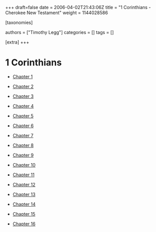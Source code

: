 +++
draft=false
date = 2006-04-02T21:43:06Z
title = "1 Corinthians - Cherokee New Testament"
weight = 1144028586

[taxonomies]

authors = ["Timothy Legg"]
categories = []
tags = []

[extra]
+++
# 1 Corinthians

* [Chapter 1](@/Cherokee-New-Testament/1-Corinthians/0701/index.md)

* [Chapter 2](@/Cherokee-New-Testament/1-Corinthians/0702/index.md)

* [Chapter 3](@/Cherokee-New-Testament/1-Corinthians/0703/index.md)

* [Chapter 4](@/Cherokee-New-Testament/1-Corinthians/0704/index.md)

* [Chapter 5](@/Cherokee-New-Testament/1-Corinthians/0705/index.md)

* [Chapter 6](@/Cherokee-New-Testament/1-Corinthians/0706/index.md)

* [Chapter 7](@/Cherokee-New-Testament/1-Corinthians/0707/index.md)

* [Chapter 8](@/Cherokee-New-Testament/1-Corinthians/0708/index.md)

* [Chapter 9](@/Cherokee-New-Testament/1-Corinthians/0709/index.md)

* [Chapter 10](@/Cherokee-New-Testament/1-Corinthians/0710/index.md)

* [Chapter 11](@/Cherokee-New-Testament/1-Corinthians/0711/index.md)

* [Chapter 12](@/Cherokee-New-Testament/1-Corinthians/0712/index.md)

* [Chapter 13](@/Cherokee-New-Testament/1-Corinthians/0713/index.md)

* [Chapter 14](@/Cherokee-New-Testament/1-Corinthians/0714/index.md)

* [Chapter 15](@/Cherokee-New-Testament/1-Corinthians/0715/index.md)

* [Chapter 16](@/Cherokee-New-Testament/1-Corinthians/0716/index.md)

